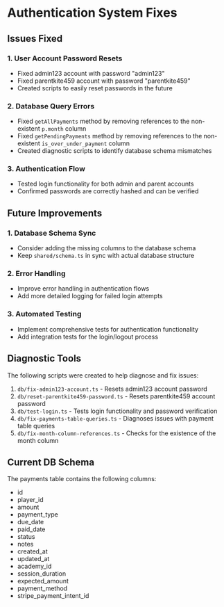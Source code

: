 # Authentication System Fixes

## Issues Fixed

### 1. User Account Password Resets
- Fixed admin123 account with password "admin123"
- Fixed parentkite459 account with password "parentkite459"
- Created scripts to easily reset passwords in the future

### 2. Database Query Errors
- Fixed `getAllPayments` method by removing references to the non-existent `p.month` column 
- Fixed `getPendingPayments` method by removing references to the non-existent `is_over_under_payment` column
- Created diagnostic scripts to identify database schema mismatches

### 3. Authentication Flow
- Tested login functionality for both admin and parent accounts
- Confirmed passwords are correctly hashed and can be verified

## Future Improvements

### 1. Database Schema Sync
- Consider adding the missing columns to the database schema
- Keep `shared/schema.ts` in sync with actual database structure

### 2. Error Handling
- Improve error handling in authentication flows
- Add more detailed logging for failed login attempts

### 3. Automated Testing
- Implement comprehensive tests for authentication functionality
- Add integration tests for the login/logout process

## Diagnostic Tools

The following scripts were created to help diagnose and fix issues:

1. `db/fix-admin123-account.ts` - Resets admin123 account password
2. `db/reset-parentkite459-password.ts` - Resets parentkite459 account password
3. `db/test-login.ts` - Tests login functionality and password verification
4. `db/fix-payments-table-queries.ts` - Diagnoses issues with payment table queries
5. `db/fix-month-column-references.ts` - Checks for the existence of the month column

## Current DB Schema

The payments table contains the following columns:
- id
- player_id
- amount
- payment_type
- due_date
- paid_date
- status
- notes
- created_at
- updated_at
- academy_id
- session_duration
- expected_amount
- payment_method
- stripe_payment_intent_id

